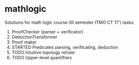mathlogic
=========

Solutions for math logic course (III semester ITMO CT 17') tasks:

1.  ProofChecker (parser + verificator)
2.  DeductionTransformer
3.  Proof maker
4.  STARTED Predicates parsing, verificating, deduction
5.  TODO Intuitive topology refuter
6.  TODO Upper-level quantifiers
